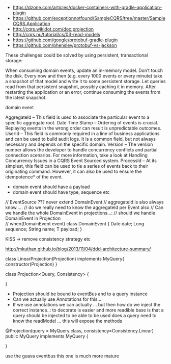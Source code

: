 - https://dzone.com/articles/docker-containers-with-gradle-application-plugin
- https://github.com/exceptionnotfound/SampleCQRS/tree/master/SampleCQRS.Application
- http://cqrs.wikidot.com/doc:projection
- http://cqrs.nu/tutorial/cs/03-read-models
- https://github.com/google/protobuf-gradle-plugin
- https://github.com/phensley/protobuf-vs-jackson

These challenges could be solved by using persistent, transactional storage:

When consuming domain events, update an in-memory model. Don’t touch the disk.
Every now and then (e.g. every 1000 events or every minute) take a snapshot of that model and write it to some persistent storage.
Let queries read from that persistent snapshot, possibly caching it in memory.
After restarting the application or an error, continue consuming the events from the latest snapshot.

domain event


AggregateId – This field is used to associate the particular event to a specific aggregate root.
Date Time Stamp – Ordering of events is crucial. Replaying events in the wrong order can result is unpredictable outcomes.
UserId – This field is commonly required in a line of business applications and can be used to build audit logs. It is a common field, but not always necessary and depends on the specific domain.
Version – The version number allows the developer to handle concurrency conflicts and partial connection scenarios. For more information, take a look at Handling Concurrency Issues in a CQRS Event Sourced system.
ProcessId – At its simplest, this field can be used to tie a series of events back to their originating command. However, it can also be used to ensure the idempotence* of the event.

- domain event should have a payload
- domain event should have type, sequence etc

// EventSource ??? never extend DomainEvent
// aggregateId is also always know.....
// do we really need to know the aggregateId per Event also
// Can we handle the whole DomainEvent in projections...: 
// should we handle DomainEvent<T> in Projection  
// when(DomainEvent<RegistrationCreated> event)
class DomainEvent<T> {
    Date date;
    Long sequence;
    String name;
    T payload;
}

KISS -> remove consistency strategy etc


http://mkuthan.github.io/blog/2013/11/04/ddd-architecture-summary/

class LinearProjection(Projection) implements MyQuery{
    constructor(Projection) 
}

class Projection<Query, Consistency> {
    
}

- Projection should be bound to eventBus and to a query instance
- Can we actually use Annotations for this...
- If we use annotations we can actually ... but then how do we inject the correct instance..:
  to decorate is easier and more readible
  base is that a query should be injected to be able to be used
  does a query need to know the readModel ... this will expose the methods
  
  


@Projection(query = MyQuery.class, consistency=Consistency.Linear)
public MyQuery implements MyQuery {
    
}

use the guava eventbus this one is much more mature

